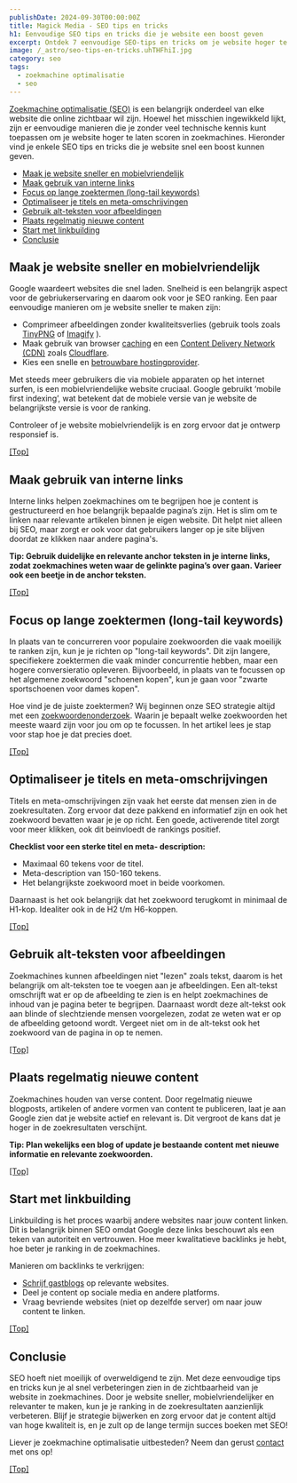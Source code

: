 ```yaml
---
publishDate: 2024-09-30T00:00:00Z
title: Magick Media - SEO tips en tricks
h1: Eenvoudige SEO tips en tricks die je website een boost geven
excerpt: Ontdek 7 eenvoudige SEO-tips en tricks om je website hoger te laten scoren in zoekmachines en meer bezoekers te trekken. Start vandaag met optimaliseren!
image: /_astro/seo-tips-en-tricks.uhTHFhiI.jpg
category: seo
tags:
  - zoekmachine optimalisatie
  - seo
---
```

<a href="/zoekmachine-optimalisatie-seo/">Zoekmachine optimalisatie (SEO)</a> is een belangrijk onderdeel van elke website die online zichtbaar wil zijn. Hoewel het misschien ingewikkeld lijkt, zijn er eenvoudige manieren die je zonder veel technische kennis kunt toepassen om je website hoger te laten scoren in zoekmachines. Hieronder vind je enkele SEO tips en tricks die je website snel een boost kunnen geven.

- [Maak je website sneller en mobielvriendelijk](#maak-je-website-sneller-en-mobielvriendelijk)
- [Maak gebruik van interne links](#maak-gebruik-van-interne-links)
- [Focus op lange zoektermen (long-tail keywords)](#focus-op-lange-zoektermen-long-tail-keywords)
- [Optimaliseer je titels en meta-omschrijvingen](#optimaliseer-je-titels-en-meta-omschrijvingen)
- [Gebruik alt-teksten voor afbeeldingen](#gebruik-alt-teksten-voor-afbeeldingen)
- [Plaats regelmatig nieuwe content](#plaats-regelmatig-nieuwe-content)
- [Start met linkbuilding](#start-met-linkbuilding)
- [Conclusie](#conclusie)

## Maak je website sneller en mobielvriendelijk
Google waardeert websites die snel laden. Snelheid is een belangrijk aspect voor de gebriukerservaring en daarom ook voor je SEO ranking. Een paar eenvoudige manieren om je website sneller te maken zijn:
<ul>
  <li>Comprimeer afbeeldingen zonder kwaliteitsverlies (gebruik tools zoals <a href="https://tinypng.com/" target="_blank" rel="noopener">TinyPNG</a>  of <a href="https://imagify.io/" target="_blank" rel="noopener">Imagify</a> ).</li>
  <li>Maak gebruik van browser <a href="/wat-is-caching/">caching</a> en een <a href="/hoe-een-cdn-website-sneller-maakt/">Content Delivery Network (CDN)</a> zoals <a href="/cdn-met-cloudflair-binnen-cpanel/">Cloudflare</a>.</li>
  <li>Kies een snelle en <a href="/hosting-en-beheer/">betrouwbare hostingprovider</a>.</li>
</ul>

Met steeds meer gebruikers die via mobiele apparaten op het internet surfen, is een mobielvriendelijke website cruciaal. Google gebruikt ‘mobile first indexing’, wat betekent dat de mobiele versie van je website de belangrijkste versie is voor de ranking.

Controleer of je website mobielvriendelijk is en zorg ervoor dat je ontwerp responsief is.

[[Top]](#top)

## Maak gebruik van interne links
Interne links helpen zoekmachines om te begrijpen hoe je content is gestructureerd en hoe belangrijk bepaalde pagina’s zijn. Het is slim om te linken naar relevante artikelen binnen je eigen website. Dit helpt niet alleen bij SEO, maar zorgt er ook voor dat gebruikers langer op je site blijven doordat ze klikken naar andere pagina's.

<b>Tip: Gebruik duidelijke en relevante anchor teksten in je interne links, zodat zoekmachines weten waar de gelinkte pagina’s over gaan. Varieer ook een beetje in de anchor teksten.</b>

[[Top]](#top)

## Focus op lange zoektermen (long-tail keywords)
In plaats van te concurreren voor populaire zoekwoorden die vaak moeilijk te ranken zijn, kun je je richten op "long-tail keywords". Dit zijn langere, specifiekere zoektermen die vaak minder concurrentie hebben, maar een hogere conversieratio opleveren. Bijvoorbeeld, in plaats van te focussen op het algemene zoekwoord "schoenen kopen", kun je gaan voor "zwarte sportschoenen voor dames kopen".

Hoe vind je de juiste zoektermen? Wij beginnen onze SEO strategie altijd met een <a href="/zoekwoorden-analyseren-en-hogerop-in-google/">zoekwoordenonderzoek</a>. Waarin je bepaalt welke zoekwoorden het meeste waard zijn voor jou om op te focussen. In het artikel lees je stap voor stap hoe je dat precies doet.

[[Top]](#top)

## Optimaliseer je titels en meta-omschrijvingen
Titels en meta-omschrijvingen zijn vaak het eerste dat mensen zien in de zoekresultaten. Zorg ervoor dat deze pakkend en informatief zijn en ook het zoekwoord bevatten waar je je op richt. Een goede, activerende titel zorgt voor meer klikken, ook dit beinvloedt de rankings positief.

<b>Checklist voor een sterke titel en meta- description:</b>
<ul>
  <li>Maximaal 60 tekens voor de titel.</li>
  <li>Meta-description van 150-160 tekens.</li>
  <li>Het belangrijkste zoekwoord moet in beide voorkomen.</li>
</ul>

Daarnaast is het ook belangrijk dat het zoekwoord terugkomt in minimaal de H1-kop. Idealiter ook in de H2 t/m H6-koppen.

[[Top]](#top)

## Gebruik alt-teksten voor afbeeldingen
Zoekmachines kunnen afbeeldingen niet "lezen" zoals tekst, daarom is het belangrijk om alt-teksten toe te voegen aan je afbeeldingen. Een alt-tekst omschrijft wat er op de afbeelding te zien is en helpt zoekmachines de inhoud van je pagina beter te begrijpen. Daarnaast wordt deze alt-tekst ook aan blinde of slechtziende mensen voorgelezen, zodat ze weten wat er op de afbeelding getoond wordt. Vergeet niet om in de alt-tekst ook het zoekwoord van de pagina in op te nemen.

[[Top]](#top)

## Plaats regelmatig nieuwe content
Zoekmachines houden van verse content. Door regelmatig nieuwe blogposts, artikelen of andere vormen van content te publiceren, laat je aan Google zien dat je website actief en relevant is. Dit vergroot de kans dat je hoger in de zoekresultaten verschijnt.

<b>Tip: Plan wekelijks een blog of update je bestaande content met nieuwe informatie en relevante zoekwoorden.</b>

[[Top]](#top)

## Start met linkbuilding
Linkbuilding is het proces waarbij andere websites naar jouw content linken. Dit is belangrijk binnen SEO omdat Google deze links beschouwt als een teken van autoriteit en vertrouwen. Hoe meer kwalitatieve backlinks je hebt, hoe beter je ranking in de zoekmachines.

Manieren om backlinks te verkrijgen:
<ul>
  <li><a href="/gastbloggen-linkbuilding-seo-strategie/">Schrijf gastblogs</a> op relevante websites.</li>
  <li>Deel je content op sociale media en andere platforms.</li>
  <li>Vraag bevriende websites (niet op dezelfde server) om naar jouw content te linken.</li>
</ul>

[[Top]](#top)

## Conclusie
SEO hoeft niet moeilijk of overweldigend te zijn. Met deze eenvoudige tips en tricks kun je al snel verbeteringen zien in de zichtbaarheid van je website in zoekmachines. Door je website sneller, mobielvriendelijker en relevanter te maken, kun je je ranking in de zoekresultaten aanzienlijk verbeteren. Blijf je strategie bijwerken en zorg ervoor dat je content altijd van hoge kwaliteit is, en je zult op de lange termijn succes boeken met SEO!

Liever je zoekmachine optimalisatie uitbesteden? Neem dan gerust <a href="/contact/">contact</a> met ons op!

[[Top]](#top)